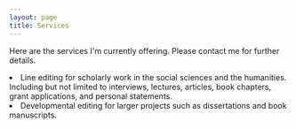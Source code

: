 ```yaml
---
layout: page
title: Services
---
```


<p>Here are the services I'm currently offering. Please contact me for further details.
  <li>Line editing for scholarly work in the social sciences and the humanities. Including but not limited to interviews, lectures, articles, book chapters, grant applications, and personal statements.</li>
  <li>Developmental editing for larger projects such as dissertations and book manuscripts.</li>
</p>
